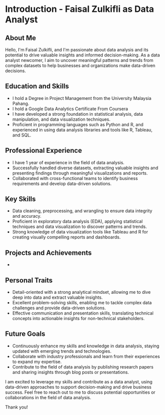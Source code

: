 # Introduction - Faisal Zulkifli as Data Analyst

## About Me
Hello, I'm Faisal Zulkifli, and I'm passionate about data analysis and its potential to drive valuable insights and informed decision-making. As a data analyst newcomer, I aim to uncover meaningful patterns and trends from complex datasets to help businesses and organizations make data-driven decisions.

## Education and Skills
- I hold a Degree in Project Management from the University Malaysia Pahang.
- I hold a Google Data Analytics Certificate From Coursera
- I have developed a strong foundation in statistical analysis, data manipulation, and data visualization techniques.
- Proficient in programming languages such as Python and R, and experienced in using data analysis libraries and tools like R, Tableau, and SQL.

## Professional Experience
- I have 1 year of experience in the field of data analysis.
- Successfully handled diverse datasets, extracting valuable insights and presenting findings through meaningful visualizations and reports.
- Collaborated with cross-functional teams to identify business requirements and develop data-driven solutions.

## Key Skills
- Data cleaning, preprocessing, and wrangling to ensure data integrity and accuracy.
- Proficient in exploratory data analysis (EDA), applying statistical techniques and data visualization to discover patterns and trends.
- Strong knowledge of data visualization tools like Tableau and R for creating visually compelling reports and dashboards.

## Projects and Achievements
 -

## Personal Traits
- Detail-oriented with a strong analytical mindset, allowing me to dive deep into data and extract valuable insights.
- Excellent problem-solving skills, enabling me to tackle complex data challenges and provide data-driven solutions.
- Effective communication and presentation skills, translating technical concepts into actionable insights for non-technical stakeholders.

## Future Goals
- Continuously enhance my skills and knowledge in data analysis, staying updated with emerging trends and technologies.
- Collaborate with industry professionals and learn from their experiences to expand my expertise.
- Contribute to the field of data analysis by publishing research papers and sharing insights through blog posts or presentations.

I am excited to leverage my skills and contribute as a data analyst, using data-driven approaches to support decision-making and drive business success. Feel free to reach out to me to discuss potential opportunities or collaborations in the field of data analysis.

Thank you!
